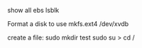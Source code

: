 
show all ebs
lsblk

Format a disk to use
mkfs.ext4 /dev/xvdb

create a file:
sudo mkdir test
sudo su > cd /
